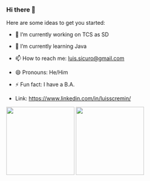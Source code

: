 ### Hi there 👋


Here are some ideas to get you started:

- 🔭 I’m currently working on TCS as SD
- 🌱 I’m currently learning Java
- 📫 How to reach me: luis.sicuro@gmail.com
- 😄 Pronouns: He/Him
- ⚡ Fun fact: I have a B.A.

- Link: https://www.linkedin.com/in/luisscremin/


<div style="display:inline;" align="center" dir="auto">
<img height="180em" src="https://github-readme-stats.vercel.app/api?username=scremine&amp;show_icons=true&amp;theme=dark&amp;include_all_commits=true&amp;count_private=true" style="max-width: 100%;">
  
<img height="180em" src="https://github-readme-stats.vercel.app/api/top-langs/?username=scremine&amp;layout=compact&amp;langs_count=7&amp;theme=dark" style="max-width: 100%;">
</div>
